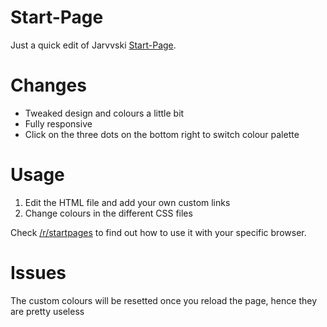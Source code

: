 # Start-Page
Just a quick edit of Jarvvski [Start-Page](https://github.com/Jarvvski/Start-Page).

# Changes
- Tweaked design and colours a little bit
- Fully responsive
- Click on the three dots on the bottom right to switch colour palette

# Usage
1. Edit the HTML file and add your own custom links
2. Change colours in the different CSS files

Check [/r/startpages](https://www.reddit.com/r/startpages/) to find out how to use it with your specific browser.

# Issues
The custom colours will be resetted once you reload the page, hence they are pretty useless
